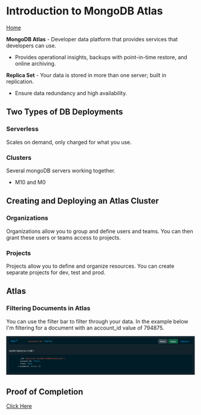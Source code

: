 # Introduction to MongoDB Atlas

[Home](../README.md)

**MongoDB Atlas** - Developer data platform that provides services that developers can use.

- Provides operational insights, backups with point-in-time restore, and online archiving.

**Replica Set** - Your data is stored in more than one server; built in replication.

- Ensure data redundancy and high availability.

## Two Types of DB Deployments

### Serverless

Scales on demand, only charged for what you use.

### Clusters

Several mongoDB servers working together.

- M10 and M0

## Creating and Deploying an Atlas Cluster

### Organizations

Organizations allow you to group and define users and teams. You can then grant these users or teams access to projects.

### Projects

Projects allow you to define and organize resources. You can create separate projects for dev, test and prod.

## Atlas

### Filtering Documents in Atlas

You can use the filter bar to filter through your data. In the example below I'm filtering for a document with an account_id value of 794875.

![Filtering documents](../images/filtering-data.png)

## Proof of Completion

[Click Here](https://ti-user-certificates.s3.amazonaws.com/ae62dcd7-abdc-4e90-a570-83eccba49043/09d120a6-17b5-4e81-940e-cd158dd3e8ee-alexandro-valdez-6335f4cd-e1a1-452e-9489-72620e15485a-certificate.pdf)